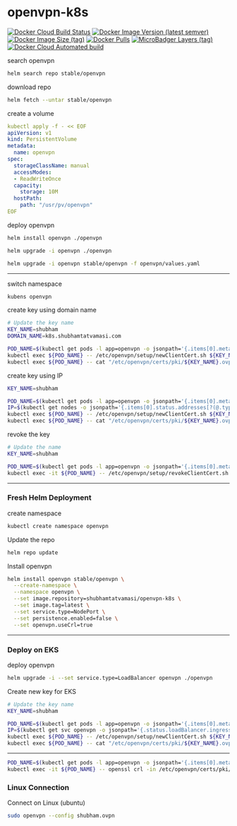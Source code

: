 # openvpn-k8s

[![Docker Cloud Build Status](https://img.shields.io/docker/cloud/build/shubhamtatvamasi/openvpn-k8s)](https://hub.docker.com/r/shubhamtatvamasi/openvpn-k8s)
[![Docker Image Version (latest semver)](https://img.shields.io/docker/v/shubhamtatvamasi/openvpn-k8s?sort=semver)](https://hub.docker.com/r/shubhamtatvamasi/openvpn-k8s)
[![Docker Image Size (tag)](https://img.shields.io/docker/image-size/shubhamtatvamasi/openvpn-k8s/latest)](https://hub.docker.com/r/shubhamtatvamasi/openvpn-k8s)
[![Docker Pulls](https://img.shields.io/docker/pulls/shubhamtatvamasi/openvpn-k8s)](https://hub.docker.com/r/shubhamtatvamasi/openvpn-k8s)
[![MicroBadger Layers (tag)](https://img.shields.io/microbadger/layers/shubhamtatvamasi/openvpn-k8s/latest)](https://hub.docker.com/r/shubhamtatvamasi/openvpn-k8s)
[![Docker Cloud Automated build](https://img.shields.io/docker/cloud/automated/shubhamtatvamasi/openvpn-k8s)](https://hub.docker.com/r/shubhamtatvamasi/openvpn-k8s)

search openvpn
```bash
helm search repo stable/openvpn
```

download repo
```bash
helm fetch --untar stable/openvpn
```

create a volume
```yaml
kubectl apply -f - << EOF
apiVersion: v1
kind: PersistentVolume
metadata:
  name: openvpn
spec:
  storageClassName: manual
  accessModes:
  - ReadWriteOnce
  capacity:
    storage: 10M
  hostPath:
    path: "/usr/pv/openvpn"
EOF
```

deploy openvpn
```bash
helm install openvpn ./openvpn

helm upgrade -i openvpn ./openvpn

helm upgrade -i openvpn stable/openvpn -f openvpn/values.yaml
```
---

switch namespace
```bash
kubens openvpn
```

create key using domain name
```bash
# Update the key name
KEY_NAME=shubham
DOMAIN_NAME=k8s.shubhamtatvamasi.com

POD_NAME=$(kubectl get pods -l app=openvpn -o jsonpath='{.items[0].metadata.name}')
kubectl exec ${POD_NAME} -- /etc/openvpn/setup/newClientCert.sh ${KEY_NAME} ${DOMAIN_NAME}
kubectl exec ${POD_NAME} -- cat "/etc/openvpn/certs/pki/${KEY_NAME}.ovpn" > ${KEY_NAME}.ovpn
```

create key using IP
```bash
KEY_NAME=shubham

POD_NAME=$(kubectl get pods -l app=openvpn -o jsonpath='{.items[0].metadata.name}')
IP=$(kubectl get nodes -o jsonpath='{.items[0].status.addresses[?(@.type=="ExternalIP")].address}')
kubectl exec ${POD_NAME} -- /etc/openvpn/setup/newClientCert.sh ${KEY_NAME} ${IP}
kubectl exec ${POD_NAME} -- cat "/etc/openvpn/certs/pki/${KEY_NAME}.ovpn" > ${KEY_NAME}.ovpn
```

revoke the key
```bash
# Update the name
KEY_NAME=shubham

POD_NAME=$(kubectl get pods -l app=openvpn -o jsonpath='{.items[0].metadata.name}')
kubectl exec -it ${POD_NAME} -- /etc/openvpn/setup/revokeClientCert.sh ${KEY_NAME}
```
---

### Fresh Helm Deployment

create namespace 
```bash
kubectl create namespace openvpn
```

Update the repo
```bash
helm repo update
```

Install openvpn
```bash
helm install openvpn stable/openvpn \
  --create-namespace \
  --namespace openvpn \
  --set image.repository=shubhamtatvamasi/openvpn-k8s \
  --set image.tag=latest \
  --set service.type=NodePort \
  --set persistence.enabled=false \
  --set openvpn.useCrl=true
```
---

### Deploy on EKS

deploy openvpn
```bash
helm upgrade -i --set service.type=LoadBalancer openvpn ./openvpn
```

Create new key for EKS
```bash
# Update the key name
KEY_NAME=shubham

POD_NAME=$(kubectl get pods -l app=openvpn -o jsonpath='{.items[0].metadata.name}')
IP=$(kubectl get svc openvpn -o jsonpath='{.status.loadBalancer.ingress[0].hostname}')
kubectl exec ${POD_NAME} -- /etc/openvpn/setup/newClientCert.sh ${KEY_NAME} ${IP}
kubectl exec ${POD_NAME} -- cat "/etc/openvpn/certs/pki/${KEY_NAME}.ovpn" > ${KEY_NAME}.ovpn
```
---

```bash
POD_NAME=$(kubectl get pods -l app=openvpn -o jsonpath='{.items[0].metadata.name}')
kubectl exec -it ${POD_NAME} -- openssl crl -in /etc/openvpn/certs/pki/crl.pem -text -noout
```

### Linux Connection

Connect on Linux (ubuntu)
```bash
sudo openvpn --config shubham.ovpn
```

